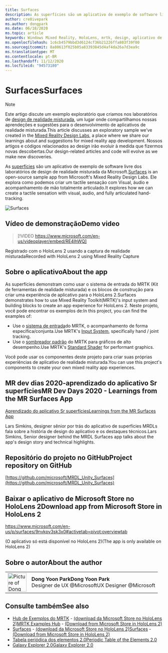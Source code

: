 ```yaml
---
title: Surfaces
description: As superfícies são um aplicativo de exemplo de software livre dos laboratórios de design de realidade misturada da Microsoft. Ele explora como podemos criar um tactile sensação com Visual, áudio e acompanhamento de mão totalmente articulado.
author: cre8ivepark
ms.author: dongpark
ms.date: 06/18/2020
ms.topic: article
keywords: Windows Mixed Reality, HoloLens, mrtk, design, aplicativo de exemplo, controles
ms.openlocfilehash: 1c6cb4579bbd3d6124cf36b21226ffa803f39f00
ms.sourcegitcommit: 8a80613f025b05a83393845d4af4da26a7d3ea9c
ms.translationtype: MT
ms.contentlocale: pt-BR
ms.lasthandoff: 11/12/2020
ms.locfileid: "94573180"
---
```

# <a name="surfaces"></a><span data-ttu-id="55ed8-105">Surfaces</span><span class="sxs-lookup"><span data-stu-id="55ed8-105">Surfaces</span></span>

>[!NOTE]
><span data-ttu-id="55ed8-106">Este artigo discute um exemplo exploratório que criamos nos laboratórios de [design de realidade misturada](https://github.com/Microsoft/MRDesignLabs_Unity), um lugar onde compartilhamos nossas aprendeções e sugestões para o desenvolvimento de aplicativos de realidade misturada.</span><span class="sxs-lookup"><span data-stu-id="55ed8-106">This article discusses an exploratory sample we’ve created in the [Mixed Reality Design Labs](https://github.com/Microsoft/MRDesignLabs_Unity), a place where we share our learnings about and suggestions for mixed reality app development.</span></span> <span data-ttu-id="55ed8-107">Nossos artigos e códigos relacionados ao design irão evoluir à medida que fizermos novas descobertas.</span><span class="sxs-lookup"><span data-stu-id="55ed8-107">Our design-related articles and code will evolve as we make new discoveries.</span></span>

<span data-ttu-id="55ed8-108">As [superfícies](https://github.com/microsoft/MRDL_Unity_Surfaces) são um aplicativo de exemplo de software livre dos laboratórios de design de realidade misturada da Microsoft.</span><span class="sxs-lookup"><span data-stu-id="55ed8-108">[Surfaces](https://github.com/microsoft/MRDL_Unity_Surfaces)  is an open-source sample app from Microsoft's Mixed Reality Design Labs.</span></span> <span data-ttu-id="55ed8-109">Ele explora como podemos criar um tactile sensação com Visual, áudio e acompanhamento de mão totalmente articulado.</span><span class="sxs-lookup"><span data-stu-id="55ed8-109">It explores how we can create a tactile sensation with visual, audio, and fully articulated hand-tracking.</span></span>

![Surfaces](images/MRDL_Surfaces_1.jpg)

## <a name="demo-video"></a><span data-ttu-id="55ed8-111">Vídeo de demonstração</span><span class="sxs-lookup"><span data-stu-id="55ed8-111">Demo video</span></span> 
> [!VIDEO https://www.microsoft.com/en-us/videoplayer/embed/RE4IhWQ]

<span data-ttu-id="55ed8-112">Registrado com o HoloLens 2 usando a captura de realidade misturada</span><span class="sxs-lookup"><span data-stu-id="55ed8-112">Recorded with HoloLens 2 using Mixed Reality Capture</span></span>

## <a name="about-the-app"></a><span data-ttu-id="55ed8-113">Sobre o aplicativo</span><span class="sxs-lookup"><span data-stu-id="55ed8-113">About the app</span></span>
<span data-ttu-id="55ed8-114">As superfícies demonstram como usar o sistema de entrada do MRTK (Kit de ferramentas de realidade misturada) e os blocos de construção para criar uma experiência de aplicativo para o HoloLens 2.</span><span class="sxs-lookup"><span data-stu-id="55ed8-114">Surfaces demonstrates how to use Mixed Reality Toolkit(MRTK)'s input system and building blocks to create an app experience for HoloLens 2.</span></span> <span data-ttu-id="55ed8-115">Neste projeto, você pode encontrar os exemplos de:</span><span class="sxs-lookup"><span data-stu-id="55ed8-115">In this project, you can find the examples of:</span></span>
- <span data-ttu-id="55ed8-116">Use o [sistema de entrada](https://microsoft.github.io/MixedRealityToolkit-Unity/Documentation/Input/Overview.html)do MRTK, o acompanhamento de forma específica/conjunta.</span><span class="sxs-lookup"><span data-stu-id="55ed8-116">Use MRTK's [Input System](https://microsoft.github.io/MixedRealityToolkit-Unity/Documentation/Input/Overview.html), specifically hand / joint tracking.</span></span>
- <span data-ttu-id="55ed8-117">Use o [sombreador padrão](https://microsoft.github.io/MixedRealityToolkit-Unity/Documentation/README_MRTKStandardShader.html) do MRTK para gráficos de alto desempenho.</span><span class="sxs-lookup"><span data-stu-id="55ed8-117">Use MRTK's [Standard Shader](https://microsoft.github.io/MixedRealityToolkit-Unity/Documentation/README_MRTKStandardShader.html) for performant graphics.</span></span>

<span data-ttu-id="55ed8-118">Você pode usar os componentes deste projeto para criar suas próprias experiências de aplicativo de realidade misturada.</span><span class="sxs-lookup"><span data-stu-id="55ed8-118">You can use this project's components to create your own mixed reality app experiences.</span></span>

## <a name="mr-dev-days-2020---learnings-from-the-mr-surfaces-app"></a><span data-ttu-id="55ed8-119">MR dev dias 2020-aprendizado do aplicativo Sr superfícies</span><span class="sxs-lookup"><span data-stu-id="55ed8-119">MR Dev Days 2020 - Learnings from the MR Surfaces App</span></span>
[<span data-ttu-id="55ed8-120">Aprendizado do aplicativo Sr superfícies</span><span class="sxs-lookup"><span data-stu-id="55ed8-120">Learnings from the MR Surfaces App</span></span>](https://channel9.msdn.com/Shows/Docs-Mixed-Reality/Learnings-from-the-MR-Surfaces-App)

<span data-ttu-id="55ed8-121">Lars Simkins, designer sênior por trás do aplicativo de superfícies MRDLs fala sobre a história de design do aplicativo e os destaques técnicos.</span><span class="sxs-lookup"><span data-stu-id="55ed8-121">Lars Simkins, Senior designer behind the MRDL Surfaces app talks about the app's design story and technical highlights.</span></span>

## <a name="project-repository-on-github"></a><span data-ttu-id="55ed8-122">Repositório do projeto no GitHub</span><span class="sxs-lookup"><span data-stu-id="55ed8-122">Project repository on GitHub</span></span>
[https://github.com/microsoft/MRDL_Unity_Surfaces](https://github.com/microsoft/MRDL_Unity_Surfaces)

## <a name="download-app-from-microsoft-store-in-hololens-2"></a><span data-ttu-id="55ed8-123">Baixar o aplicativo de Microsoft Store no HoloLens 2</span><span class="sxs-lookup"><span data-stu-id="55ed8-123">Download app from Microsoft Store in HoloLens 2</span></span>
https://www.microsoft.com/en-us/p/surfaces/9nvkpv3sk3x0#activetab=pivot:overviewtab

<span data-ttu-id="55ed8-124">(O aplicativo só está disponível no HoloLens 2)</span><span class="sxs-lookup"><span data-stu-id="55ed8-124">(The app is only available on HoloLens 2)</span></span>

## <a name="about-the-author"></a><span data-ttu-id="55ed8-125">Sobre o autor</span><span class="sxs-lookup"><span data-stu-id="55ed8-125">About the author</span></span>

<table style="border-collapse:collapse" padding-left="0px">
<tr>
<td style="border-style: none" width="60px"><img alt="Picture of Dong Yoon Park" width="60" height="60" src="images/dongyoonpark.jpg"></td>
<td style="border-style: none"><span data-ttu-id="55ed8-126"><b>Dong Yoon Park</b></span><span class="sxs-lookup"><span data-stu-id="55ed8-126"><b>Dong Yoon Park</b></span></span><br><span data-ttu-id="55ed8-127">Designer de UX @Microsoft</span><span class="sxs-lookup"><span data-stu-id="55ed8-127">UX Designer @Microsoft</span></span></td>
</tr>
</table>

## <a name="see-also"></a><span data-ttu-id="55ed8-128">Consulte também</span><span class="sxs-lookup"><span data-stu-id="55ed8-128">See also</span></span>

* <span data-ttu-id="55ed8-129">[Hub de Exemplos do MRTK](https://microsoft.github.io/MixedRealityToolkit-Unity/Documentation/README_ExampleHub.html) - [(download da Microsoft Store no HoloLens 2)](https://www.microsoft.com/en-us/p/mrtk-examples-hub/9mv8c39l2sj4)</span><span class="sxs-lookup"><span data-stu-id="55ed8-129">[MRTK Examples Hub](https://microsoft.github.io/MixedRealityToolkit-Unity/Documentation/README_ExampleHub.html) - [(Download from Microsoft Store in HoloLens 2)](https://www.microsoft.com/en-us/p/mrtk-examples-hub/9mv8c39l2sj4)</span></span>
* <span data-ttu-id="55ed8-130">[Surfaces](sampleapp-surfaces.md) - [(download da Microsoft Store no HoloLens 2)](https://www.microsoft.com/en-us/p/surfaces/9nvkpv3sk3x0)</span><span class="sxs-lookup"><span data-stu-id="55ed8-130">[Surfaces](sampleapp-surfaces.md) - [(Download from Microsoft Store in HoloLens 2)](https://www.microsoft.com/en-us/p/surfaces/9nvkpv3sk3x0)</span></span>
* [<span data-ttu-id="55ed8-131">Tabela periódica dos elementos 2.0</span><span class="sxs-lookup"><span data-stu-id="55ed8-131">Periodic Table of the Elements 2.0</span></span>](https://medium.com/@dongyoonpark/bringing-the-periodic-table-of-the-elements-app-to-hololens-2-with-mrtk-v2-a6e3d8362158)
* [<span data-ttu-id="55ed8-132">Galaxy Explorer 2.0</span><span class="sxs-lookup"><span data-stu-id="55ed8-132">Galaxy Explorer 2.0</span></span>](galaxy-explorer-update.md)
